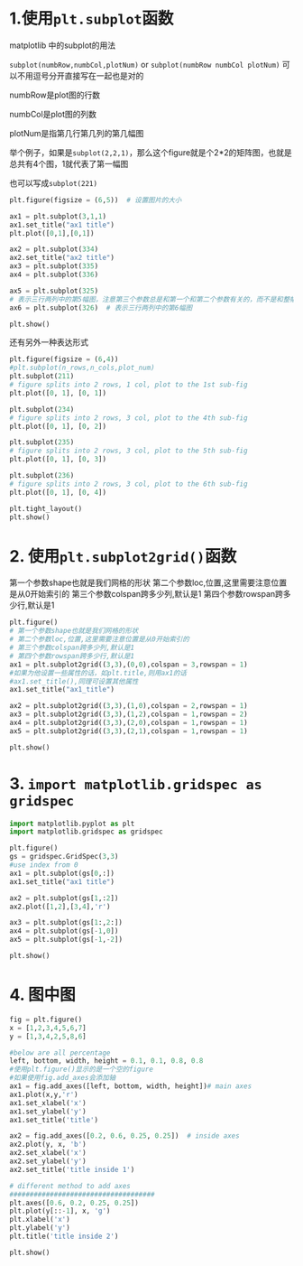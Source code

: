 # 1.使用`plt.subplot`函数

matplotlib 中的subplot的用法

`subplot(numbRow,numbCol,plotNum)` or  `subplot(numbRow numbCol plotNum)`
可以不用逗号分开直接写在一起也是对的

numbRow是plot图的行数

numbCol是plot图的列数

plotNum是指第几行第几列的第几幅图

举个例子，如果是`subplot(2,2,1)`，那么这个figure就是个2*2的矩阵图，也就是总共有4个图，1就代表了第一幅图

也可以写成`subplot(221)`

```python
plt.figure(figsize = (6,5))  # 设置图片的大小

ax1 = plt.subplot(3,1,1)
ax1.set_title("ax1 title")
plt.plot([0,1],[0,1])

ax2 = plt.subplot(334)
ax2.set_title("ax2 title")
ax3 = plt.subplot(335)
ax4 = plt.subplot(336)

ax5 = plt.subplot(325)  
# 表示三行两列中的第5幅图，注意第三个参数总是和第一个和第二个参数有关的，而不是和整幅图的参数有关，所以刚开始的时候搞不清楚
ax6 = plt.subplot(326)  # 表示三行两列中的第6幅图

plt.show()
```

还有另外一种表达形式

```python
plt.figure(figsize = (6,4))
#plt.subplot(n_rows,n_cols,plot_num)
plt.subplot(211)
# figure splits into 2 rows, 1 col, plot to the 1st sub-fig
plt.plot([0, 1], [0, 1])

plt.subplot(234)
# figure splits into 2 rows, 3 col, plot to the 4th sub-fig
plt.plot([0, 1], [0, 2])

plt.subplot(235)
# figure splits into 2 rows, 3 col, plot to the 5th sub-fig
plt.plot([0, 1], [0, 3])

plt.subplot(236)
# figure splits into 2 rows, 3 col, plot to the 6th sub-fig
plt.plot([0, 1], [0, 4])

plt.tight_layout()
plt.show()
```

# 2. 使用`plt.subplot2grid()`函数

第一个参数shape也就是我们网格的形状
第二个参数loc,位置,这里需要注意位置是从0开始索引的
第三个参数colspan跨多少列,默认是1
第四个参数rowspan跨多少行,默认是1



```python
plt.figure()
# 第一个参数shape也就是我们网格的形状
# 第二个参数loc,位置,这里需要注意位置是从0开始索引的
# 第三个参数colspan跨多少列,默认是1
# 第四个参数rowspan跨多少行,默认是1
ax1 = plt.subplot2grid((3,3),(0,0),colspan = 3,rowspan = 1)
#如果为他设置一些属性的话，如plt.title,则用ax1的话
#ax1.set_title(),同理可设置其他属性
ax1.set_title("ax1_title")

ax2 = plt.subplot2grid((3,3),(1,0),colspan = 2,rowspan = 1)
ax3 = plt.subplot2grid((3,3),(1,2),colspan = 1,rowspan = 2)
ax4 = plt.subplot2grid((3,3),(2,0),colspan = 1,rowspan = 1)
ax5 = plt.subplot2grid((3,3),(2,1),colspan = 1,rowspan = 1)

plt.show()

```

 
# 3. `import matplotlib.gridspec as gridspec`

```python
import matplotlib.pyplot as plt
import matplotlib.gridspec as gridspec

plt.figure()
gs = gridspec.GridSpec(3,3)
#use index from 0
ax1 = plt.subplot(gs[0,:])
ax1.set_title("ax1 title")

ax2 = plt.subplot(gs[1,:2])
ax2.plot([1,2],[3,4],'r')

ax3 = plt.subplot(gs[1:,2:])
ax4 = plt.subplot(gs[-1,0])
ax5 = plt.subplot(gs[-1,-2])

plt.show()
```

# 4. 图中图

``` python
fig = plt.figure()
x = [1,2,3,4,5,6,7]
y = [1,3,4,2,5,8,6]

#below are all percentage
left, bottom, width, height = 0.1, 0.1, 0.8, 0.8
#使用plt.figure()显示的是一个空的figure
#如果使用fig.add_axes会添加轴
ax1 = fig.add_axes([left, bottom, width, height])# main axes
ax1.plot(x,y,'r')
ax1.set_xlabel('x')
ax1.set_ylabel('y')
ax1.set_title('title')

ax2 = fig.add_axes([0.2, 0.6, 0.25, 0.25])  # inside axes
ax2.plot(y, x, 'b')
ax2.set_xlabel('x')
ax2.set_ylabel('y')
ax2.set_title('title inside 1')

# different method to add axes
####################################
plt.axes([0.6, 0.2, 0.25, 0.25])
plt.plot(y[::-1], x, 'g')
plt.xlabel('x')
plt.ylabel('y')
plt.title('title inside 2')

plt.show()
```